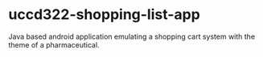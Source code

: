 # uccd322-shopping-list-app
Java based android application emulating a shopping cart system with the theme of a pharmaceutical.
